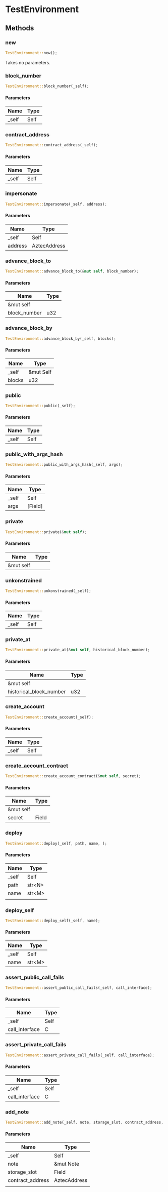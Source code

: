 # TestEnvironment

## Methods

### new

```rust
TestEnvironment::new();
```

Takes no parameters.

### block_number

```rust
TestEnvironment::block_number(_self);
```

#### Parameters
| Name | Type |
| --- | --- |
| _self | Self |

### contract_address

```rust
TestEnvironment::contract_address(_self);
```

#### Parameters
| Name | Type |
| --- | --- |
| _self | Self |

### impersonate

```rust
TestEnvironment::impersonate(_self, address);
```

#### Parameters
| Name | Type |
| --- | --- |
| _self | Self |
| address | AztecAddress |

### advance_block_to

```rust
TestEnvironment::advance_block_to(&mut self, block_number);
```

#### Parameters
| Name | Type |
| --- | --- |
| &mut self |  |
| block_number | u32 |

### advance_block_by

```rust
TestEnvironment::advance_block_by(_self, blocks);
```

#### Parameters
| Name | Type |
| --- | --- |
| _self | &mut Self |
| blocks | u32 |

### public

```rust
TestEnvironment::public(_self);
```

#### Parameters
| Name | Type |
| --- | --- |
| _self | Self |

### public_with_args_hash

```rust
TestEnvironment::public_with_args_hash(_self, args);
```

#### Parameters
| Name | Type |
| --- | --- |
| _self | Self |
| args | [Field] |

### private

```rust
TestEnvironment::private(&mut self);
```

#### Parameters
| Name | Type |
| --- | --- |
| &mut self |  |

### unkonstrained

```rust
TestEnvironment::unkonstrained(_self);
```

#### Parameters
| Name | Type |
| --- | --- |
| _self | Self |

### private_at

```rust
TestEnvironment::private_at(&mut self, historical_block_number);
```

#### Parameters
| Name | Type |
| --- | --- |
| &mut self |  |
| historical_block_number | u32 |

### create_account

```rust
TestEnvironment::create_account(_self);
```

#### Parameters
| Name | Type |
| --- | --- |
| _self | Self |

### create_account_contract

```rust
TestEnvironment::create_account_contract(&mut self, secret);
```

#### Parameters
| Name | Type |
| --- | --- |
| &mut self |  |
| secret | Field |

### deploy

```rust
TestEnvironment::deploy(_self, path, name, );
```

#### Parameters
| Name | Type |
| --- | --- |
| _self | Self |
| path | str&lt;N&gt; |
| name | str&lt;M&gt; |
|  |  |

### deploy_self

```rust
TestEnvironment::deploy_self(_self, name);
```

#### Parameters
| Name | Type |
| --- | --- |
| _self | Self |
| name | str&lt;M&gt; |

### assert_public_call_fails

```rust
TestEnvironment::assert_public_call_fails(_self, call_interface);
```

#### Parameters
| Name | Type |
| --- | --- |
| _self | Self |
| call_interface | C |

### assert_private_call_fails

```rust
TestEnvironment::assert_private_call_fails(_self, call_interface);
```

#### Parameters
| Name | Type |
| --- | --- |
| _self | Self |
| call_interface | C |

### add_note

```rust
TestEnvironment::add_note(_self, note, storage_slot, contract_address, );
```

#### Parameters
| Name | Type |
| --- | --- |
| _self | Self |
| note | &mut Note |
| storage_slot | Field |
| contract_address | AztecAddress |
|  |  |

